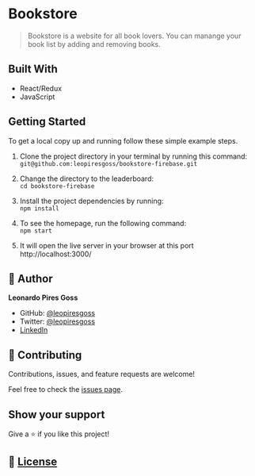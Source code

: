 # Bookstore

> Bookstore is a website for all book lovers. You can manange your book list by adding and removing books.


## Built With

- React/Redux
- JavaScript

## Getting Started

To get a local copy up and running follow these simple example steps. 

1. Clone the project directory in your terminal by running this command: <br>
`git@github.com:leopiresgoss/bookstore-firebase.git`

1. Change the directory to the leaderboard: <br>
`cd bookstore-firebase`

3. Install the project dependencies by running: <br>
`npm install`

4. To see the homepage, run the following command: <br>
`npm start`

5. It will open the live server in your browser at this port http://localhost:3000/

## 👤 Author

**Leonardo Pires Goss**

- GitHub: [@leopiresgoss](https://github.com/leopiresgoss)
- Twitter: [@leopiresgoss](https://twitter.com/leonardopgoss)
- [LinkedIn](https://www.linkedin.com/in/leonardogoss/)


## 🤝 Contributing

Contributions, issues, and feature requests are welcome!

Feel free to check the [issues page](../../issues/).

## Show your support

Give a ⭐️ if you like this project!

## 📝 [License](./LICENSE)